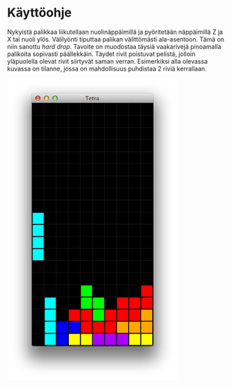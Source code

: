 # Käyttöohje

Nykyistä palikkaa liikutellaan nuolinäppäimillä ja pyöritetään näppäimillä Z ja X tai nuoli ylös. Välilyönti tiputtaa palikan välittömästi ala-asentoon. Tämä on niin sanottu *hard drop*. Tavoite on muodostaa täysiä vaakarivejä pinoamalla palikoita sopivasti päällekkäin. Täydet rivit poistuvat pelistä, jolloin yläpuolella olevat rivit siirtyvät saman verran. Esimerkiksi alla olevassa kuvassa on tilanne, jossa on mahdollisuus puhdistaa 2 riviä kerrallaan.

![Kuvakaappaus](dokumentointi/kuvakaappaus.png)
